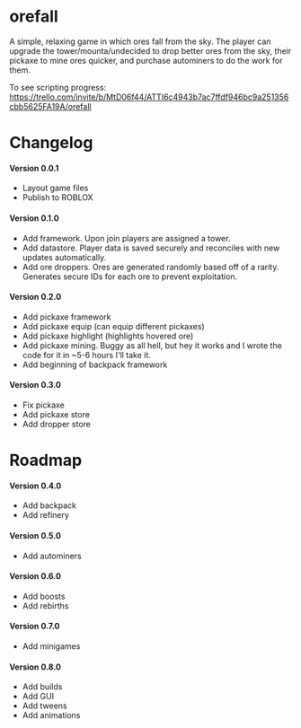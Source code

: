 # orefall

A simple, relaxing game in which ores fall from the sky. The player can upgrade the tower/mounta/undecided to drop better ores from the sky, their pickaxe to mine ores quicker, and purchase autominers to do the work for them.

To see scripting progress:
https://trello.com/invite/b/MtD06f44/ATTI6c4943b7ac7ffdf946bc9a251356cbb5625FA19A/orefall

# Changelog

#### Version 0.0.1

- Layout game files
- Publish to ROBLOX

#### Version 0.1.0

- Add framework. Upon join players are assigned a tower.
- Add datastore. Player data is saved securely and reconciles with new updates automatically.
- Add ore droppers. Ores are generated randomly based off of a rarity. Generates secure IDs for each ore to prevent exploitation.

#### Version 0.2.0

- Add pickaxe framework
- Add pickaxe equip (can equip different pickaxes)
- Add pickaxe highlight (highlights hovered ore)
- Add pickaxe mining. Buggy as all hell, but hey it works and I wrote the code for it in ~5-6 hours I'll take it.
- Add beginning of backpack framework

#### Version 0.3.0

- Fix pickaxe
- Add pickaxe store
- Add dropper store

# Roadmap

#### Version 0.4.0

- Add backpack
- Add refinery

#### Version 0.5.0

- Add autominers

#### Version 0.6.0

- Add boosts
- Add rebirths

#### Version 0.7.0

- Add minigames

#### Version 0.8.0

- Add builds
- Add GUI
- Add tweens
- Add animations